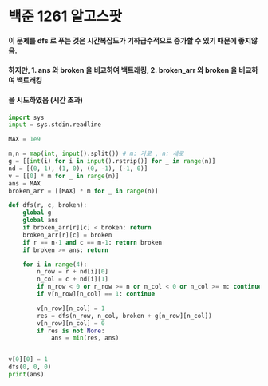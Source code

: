 # 백준 1261 알고스팟

#### 이 문제를 dfs 로 푸는 것은 시간복잡도가 기하급수적으로 증가할 수 있기 때문에 좋지않음.
#### 하지만, 1. ans 와 broken 을 비교하여 백트래킹,  2. broken_arr 와 broken 을 비교하여 백트래킹  
#### 을 시도하였음 (시간 초과)

```python
import sys
input = sys.stdin.readline

MAX = 1e9

m,n = map(int, input().split()) # m: 가로 , n: 세로
g = [[int(i) for i in input().rstrip()] for _ in range(n)]
nd = [(0, 1), (1, 0), (0, -1), (-1, 0)]
v = [[0] * m for _ in range(n)]
ans = MAX
broken_arr = [[MAX] * m for _ in range(n)]

def dfs(r, c, broken):
    global g
    global ans
    if broken_arr[r][c] < broken: return
    broken_arr[r][c] = broken
    if r == n-1 and c == m-1: return broken
    if broken >= ans: return

    for i in range(4):
        n_row = r + nd[i][0]
        n_col = c + nd[i][1]
        if n_row < 0 or n_row >= n or n_col < 0 or n_col >= m: continue
        if v[n_row][n_col] == 1: continue

        v[n_row][n_col] = 1
        res = dfs(n_row, n_col, broken + g[n_row][n_col])
        v[n_row][n_col] = 0
        if res is not None:
            ans = min(res, ans)


v[0][0] = 1
dfs(0, 0, 0)
print(ans)
```
